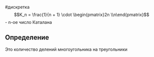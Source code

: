 #дискретка 
$$K_n = \frac{1}{n + 1} \cdot \begin{pmatrix}2n \\n\end{pmatrix}$$ - n-ое число Каталана
## Определение
Это количество делений многоугольника на треугольники